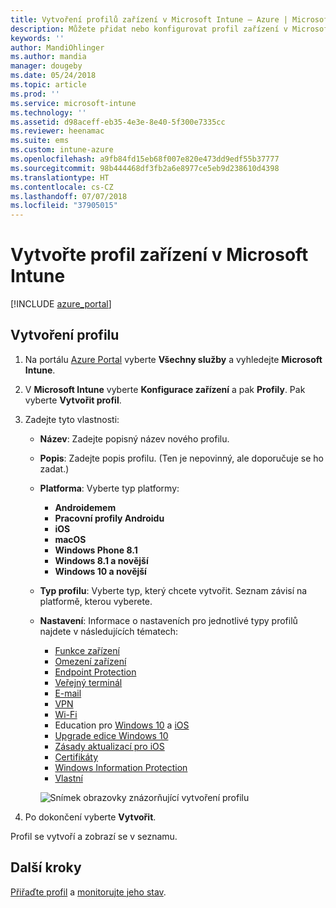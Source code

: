 ```yaml
---
title: Vytvoření profilů zařízení v Microsoft Intune – Azure | Microsoft Docs
description: Můžete přidat nebo konfigurovat profil zařízení v Microsoft Intune, včetně výběru typu platformy a konfigurace nastavení na portálu Azure Portal.
keywords: ''
author: MandiOhlinger
ms.author: mandia
manager: dougeby
ms.date: 05/24/2018
ms.topic: article
ms.prod: ''
ms.service: microsoft-intune
ms.technology: ''
ms.assetid: d98aceff-eb35-4e3e-8e40-5f300e7335cc
ms.reviewer: heenamac
ms.suite: ems
ms.custom: intune-azure
ms.openlocfilehash: a9fb84fd15eb68f007e820e473dd9edf55b37777
ms.sourcegitcommit: 98b444468df3fb2a6e8977ce5eb9d238610d4398
ms.translationtype: HT
ms.contentlocale: cs-CZ
ms.lasthandoff: 07/07/2018
ms.locfileid: "37905015"
---
```

# <a name="create-a-device-profile-in-microsoft-intune"></a>Vytvořte profil zařízení v Microsoft Intune

[!INCLUDE [azure_portal](./includes/azure_portal.md)]

## <a name="create-the-profile"></a>Vytvoření profilu
1. Na portálu [Azure Portal](https://portal.azure.com) vyberte **Všechny služby** a vyhledejte **Microsoft Intune**.

2. V **Microsoft Intune** vyberte **Konfigurace zařízení** a pak **Profily**. Pak vyberte **Vytvořit profil**.

3. Zadejte tyto vlastnosti:

   - **Název**: Zadejte popisný název nového profilu.
   - **Popis**: Zadejte popis profilu. (Ten je nepovinný, ale doporučuje se ho zadat.)
   - **Platforma**: Vyberte typ platformy:  

       - **Androidemem**
       - **Pracovní profily Androidu**
       - **iOS**
       - **macOS**
       - **Windows Phone 8.1**
       - **Windows 8.1 a novější**
       - **Windows 10 a novější**

   - **Typ profilu**: Vyberte typ, který chcete vytvořit. Seznam závisí na platformě, kterou vyberete.
   - **Nastavení**: Informace o nastaveních pro jednotlivé typy profilů najdete v následujících tématech:

       -  [Funkce zařízení](device-features-configure.md)
       -  [Omezení zařízení](device-restrictions-configure.md)
       -  [Endpoint Protection](endpoint-protection-configure.md)
       -  [Veřejný terminál](kiosk-settings.md)
       -  [E-mail](email-settings-configure.md)
       -  [VPN](vpn-settings-configure.md)
       -  [Wi-Fi](wi-fi-settings-configure.md)
       -  Education pro [Windows 10](education-settings-configure.md) a [iOS](wi-fi-settings-ios.md)
       -  [Upgrade edice Windows 10](edition-upgrade-configure-windows-10.md)
       -  [Zásady aktualizací pro iOS](software-updates-ios.md)
       -  [Certifikáty](certificates-configure.md)
       -  [Windows Information Protection](windows-information-protection-configure.md)
       -  [Vlastní](custom-settings-configure.md)

     ![Snímek obrazovky znázorňující vytvoření profilu](./media/create-device-profile.png)

4. Po dokončení vyberte **Vytvořit**.

Profil se vytvoří a zobrazí se v seznamu.

## <a name="next-steps"></a>Další kroky
[Přiřaďte profil](device-profile-assign.md) a [monitorujte jeho stav](device-profile-monitor.md).
